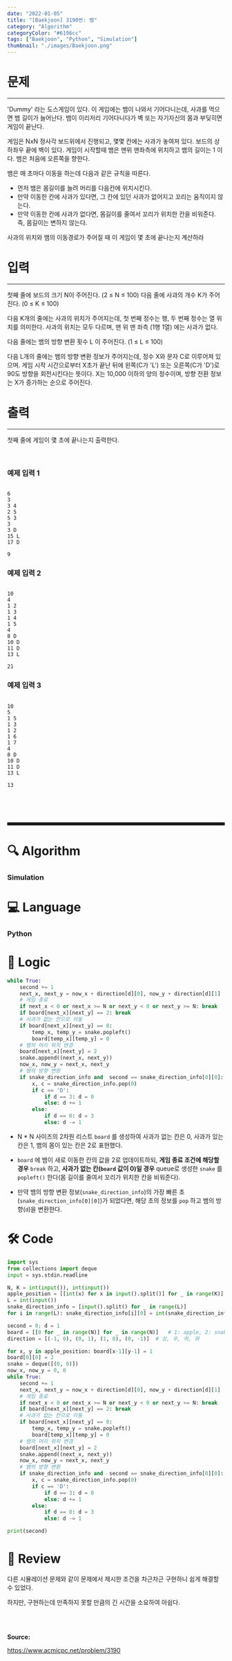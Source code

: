 ```yaml
---
date: "2022-01-05"
title: "[Baekjoon] 3190번: 뱀"
category: "Algorithm"
categoryColor: "#6196cc"
tags: ["Baekjoon", "Python", "Simulation"]
thumbnail: "./images/Baekjoon.png"
---
```


# 문제

<hr />

'Dummy' 라는 도스게임이 있다. 이 게임에는 뱀이 나와서 기어다니는데, 사과를 먹으면 뱀 길이가 늘어난다. 뱀이 이리저리 기어다니다가 벽 또는 자기자신의 몸과 부딪히면 게임이 끝난다.

게임은 NxN 정사각 보드위에서 진행되고, 몇몇 칸에는 사과가 놓여져 있다. 보드의 상하좌우 끝에 벽이 있다. 게임이 시작할때 뱀은 맨위 맨좌측에 위치하고 뱀의 길이는 1 이다. 뱀은 처음에 오른쪽을 향한다.

뱀은 매 초마다 이동을 하는데 다음과 같은 규칙을 따른다.

- 먼저 뱀은 몸길이를 늘려 머리를 다음칸에 위치시킨다.
- 만약 이동한 칸에 사과가 있다면, 그 칸에 있던 사과가 없어지고 꼬리는 움직이지 않는다.
- 만약 이동한 칸에 사과가 없다면, 몸길이를 줄여서 꼬리가 위치한 칸을 비워준다. 즉, 몸길이는 변하지 않는다.

사과의 위치와 뱀의 이동경로가 주어질 때 이 게임이 몇 초에 끝나는지 계산하라

# 입력

<hr />

첫째 줄에 보드의 크기 N이 주어진다. (2 ≤ N ≤ 100) 다음 줄에 사과의 개수 K가 주어진다. (0 ≤ K ≤ 100)

다음 K개의 줄에는 사과의 위치가 주어지는데, 첫 번째 정수는 행, 두 번째 정수는 열 위치를 의미한다. 사과의 위치는 모두 다르며, 맨 위 맨 좌측 (1행 1열) 에는 사과가 없다.

다음 줄에는 뱀의 방향 변환 횟수 L 이 주어진다. (1 ≤ L ≤ 100)

다음 L개의 줄에는 뱀의 방향 변환 정보가 주어지는데,  정수 X와 문자 C로 이루어져 있으며. 게임 시작 시간으로부터 X초가 끝난 뒤에 왼쪽(C가 'L') 또는 오른쪽(C가 'D')로 90도 방향을 회전시킨다는 뜻이다. X는 10,000 이하의 양의 정수이며, 방향 전환 정보는 X가 증가하는 순으로 주어진다.

# 출력

<hr />

첫째 줄에 게임이 몇 초에 끝나는지 출력한다.

<br />

### 예제 입력 1

```

6
3
3 4
2 5
5 3
3
3 D
15 L
17 D
```

```
9
```

### 예제 입력 2

```

10
4
1 2
1 3
1 4
1 5
4
8 D
10 D
11 D
13 L
```

```
21
```

### 예제 입력 3

```

10
5
1 5
1 3
1 2
1 6
1 7
4
8 D
10 D
11 D
13 L
```

```
13
```

<br />
<br />
<br />

<hr style="border-style: dashed;" />

# 🔍 Algorithm

### Simulation

# 💻 Language

### Python

# 📍 Logic

```python
while True:
    second += 1
    next_x, next_y = now_x + direction[d][0], now_y + direction[d][1]
    # 게임 종료
    if next_x < 0 or next_x >= N or next_y < 0 or next_y >= N: break
    if board[next_x][next_y] == 2: break
    # 사과가 없는 칸으로 이동
    if board[next_x][next_y] == 0:
        temp_x, temp_y = snake.popleft()
        board[temp_x][temp_y] = 0
    # 뱀의 머리 위치 변경
    board[next_x][next_y] = 2
    snake.append((next_x, next_y))
    now_x, now_y = next_x, next_y
    # 뱀의 방향 변환
    if snake_direction_info and  second == snake_direction_info[0][0]:
        x, c = snake_direction_info.pop(0)
        if c == 'D':
            if d == 3: d = 0
            else: d += 1
        else:
            if d == 0: d = 3
            else: d -= 1
```

- N \* N 사이즈의 2차원 리스트 `board` 를 생성하여 사과가 없는 칸은 0, 사과가 있는 칸은 1, 뱀의 몸이 있는 칸은 2로 표현했다.

- `board` 에 뱀이 새로 이동한 칸의 값을 2로 업데이트하되, **게임 종료 조건에 해당할 경우** `break` 하고, **사과가 없는 칸(`board` 값이 0)일 경우** queue로 생성한 `snake` 를 `popleft()` 한다(몸 길이를 줄여서 꼬리가 위치한 칸을 비워준다).

- 만약 뱀의 방향 변환 정보(`snake_direction_info`)의 가장 빠른 초(`snake_direction_info[0][0]`)가 되었다면, 해당 초의 정보를 `pop` 하고 뱀의 방향(`d`)을 변환한다.

# 🛠 Code

```python
import sys
from collections import deque
input = sys.stdin.readline

N, K = int(input()), int(input())
apple_position = [[int(x) for x in input().split()] for _ in range(K)]
L = int(input())
snake_direction_info = [input().split() for _ in range(L)]
for i in range(L): snake_direction_info[i][0] = int(snake_direction_info[i][0])

second = 0; d = 1
board = [[0 for _ in range(N)] for _ in range(N)]   # 1: apple, 2: snake
direction = [(-1, 0), (0, 1), (1, 0), (0, -1)]  # 상, 우, 하, 좌

for x, y in apple_position: board[x-1][y-1] = 1
board[0][0] = 2
snake = deque([(0, 0)])
now_x, now_y = 0, 0
while True:
    second += 1
    next_x, next_y = now_x + direction[d][0], now_y + direction[d][1]
    # 게임 종료
    if next_x < 0 or next_x >= N or next_y < 0 or next_y >= N: break
    if board[next_x][next_y] == 2: break
    # 사과가 없는 칸으로 이동
    if board[next_x][next_y] == 0: 
        temp_x, temp_y = snake.popleft()
        board[temp_x][temp_y] = 0
    # 뱀의 머리 위치 변경 
    board[next_x][next_y] = 2
    snake.append((next_x, next_y))
    now_x, now_y = next_x, next_y
    # 뱀의 방향 변환
    if snake_direction_info and  second == snake_direction_info[0][0]:
        x, c = snake_direction_info.pop(0)
        if c == 'D':
            if d == 3: d = 0
            else: d += 1
        else:
            if d == 0: d = 3
            else: d -= 1

print(second)
```

# 📝 Review

다른 시뮬레이션 문제와 같이 문제에서 제시한 조건을 차근차근 구현하니 쉽게 해결할 수 있었다.

하지만, 구현하는데 만족하지 못할 만큼의 긴 시간을 소요하여 아쉽다.

<br />
<br />

**Source:**

https://www.acmicpc.net/problem/3190
